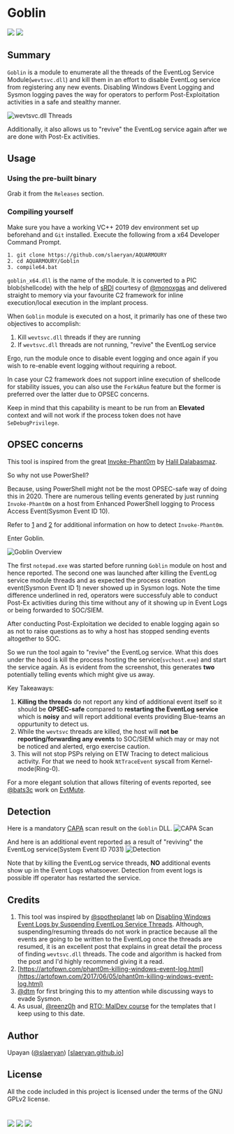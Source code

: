 # Goblin
[![](https://img.shields.io/badge/Category-Defense%20Evasion-E5A505?style=flat-square)]() [![](https://img.shields.io/badge/Language-C%20%2f%20C++%20%2f%20Python3-E5A505?style=flat-square)]()

## Summary
`Goblin` is a module to enumerate all the threads of the EventLog Service Module(`wevtsvc.dll`) and kill them in an effort to disable EventLog service from registering any new events. Disabling Windows Event Logging and Sysmon logging paves the way for operators to perform Post-Exploitation activities in a safe and stealthy manner.

![wevtsvc.dll Threads](https://github.com/slaeryan/AQUARMOURY/blob/master/Goblin/Screenshots/evtlog-threads.PNG "wevtsvc.dll Threads")

Additionally, it also allows us to "revive" the EventLog service again after we are done with Post-Ex activities.

## Usage
### Using the pre-built binary
Grab it from the `Releases` section.
### Compiling yourself
Make sure you have a working VC++ 2019 dev environment set up beforehand and `Git` installed. Execute the following from a x64 Developer Command Prompt.
```
1. git clone https://github.com/slaeryan/AQUARMOURY
2. cd AQUARMOURY/Goblin
3. compile64.bat
```

`goblin_x64.dll` is the name of the module. It is converted to a PIC blob(shellcode) with the help of [sRDI](https://github.com/monoxgas/sRDI) courtesy of [@monoxgas](https://twitter.com/monoxgas?lang=en) and delivered straight to memory via your favourite C2 framework for inline execution/local execution in the implant process.

When `Goblin` module is executed on a host, it primarily has one of these two objectives to accomplish:
1. Kill `wevtsvc.dll` threads if they are running
2. If `wevtsvc.dll` threads are not running, "revive" the EventLog service

Ergo, run the module once to disable event logging and once again if you wish to re-enable event logging without requiring a reboot.

In case your C2 framework does not support inline execution of shellcode for stability issues, you can also use the `Fork&Run` feature but the former is preferred over the latter due to OPSEC concerns.

Keep in mind that this capability is meant to be run from an **Elevated** context and will not work if the process token does not have `SeDebugPrivilege`.

## OPSEC concerns
This tool is inspired from the great [Invoke-Phant0m](https://github.com/hlldz/Invoke-Phant0m) by [Halil Dalabasmaz](https://twitter.com/hlldz).

So why not use PowerShell?

Because, using PowerShell might not be the most OPSEC-safe way of doing this in 2020. There are numerous telling events generated by just running `Invoke-Phant0m` on a host from Enhanced PowerShell logging to Process Access Event(Sysmon Event ID 10).

Refer to [1](https://twitter.com/inzlain/status/867172350457925632/photo/1) and [2](https://malwarenailed.blogspot.com/2017/10/update-to-hunting-mimikatz-using-sysmon.html) for additional information on how to detect `Invoke-Phant0m`.

Enter Goblin.

![Goblin Overview](https://github.com/slaeryan/AQUARMOURY/blob/master/Goblin/Screenshots/overview.PNG "Goblin Overview")

The first `notepad.exe` was started before running `Goblin` module on host and hence reported. The second one was launched after killing the EventLog service module threads and as expected the process creation event(Sysmon Event ID 1) never showed up in Sysmon logs. Note the time difference underlined in red, operators were successfuly able to conduct Post-Ex activities during this time without any of it showing up in Event Logs or being forwarded to SOC/SIEM.

After conducting Post-Exploitation we decided to enable logging again so as not to raise questions as to why a host has stopped sending events altogether to SOC.

So we run the tool again to "revive" the EventLog service. What this does under the hood is kill the process hosting the service(`svchost.exe`) and start the service again.
As is evident from the screenshot, this generates **two** potentially telling events which might give us away.

Key Takeaways:
1) **Killing the threads** do not report any kind of additional event itself so it should be **OPSEC-safe** compared to **restarting the EventLog service** which is **noisy** and will report additional events providing Blue-teams an oppurtunity to detect us.
2) While the `wevtsvc` threads are killed, the host will **not be reporting/forwarding any events** to SOC/SIEM which may or may not be noticed and alerted, ergo exercise caution.
3) This will not stop PSPs relying on ETW Tracing to detect malicious activity. For that we need to hook `NtTraceEvent` syscall from Kernel-mode(Ring-0).

For a more elegant solution that allows filtering of events reported, see [@bats3c](https://twitter.com/_batsec_) work on [EvtMute](https://github.com/bats3c/EvtMute).

## Detection
Here is a mandatory [CAPA](https://github.com/fireeye/capa) scan result on the `Goblin` DLL.
![CAPA Scan](https://github.com/slaeryan/AQUARMOURY/blob/master/Goblin/Screenshots/capa.PNG "CAPA Scan")

And here is an additional event reported as a result of "reviving" the EventLog service(System Event ID 7031)
![Detection](https://github.com/slaeryan/AQUARMOURY/blob/master/Goblin/Screenshots/detection.PNG "Detection")

Note that by killing the EventLog service threads, **NO** additional events show up in the Event Logs whatsoever. Detection from event logs is possible iff operator has restarted the service.

## Credits
1. This tool was inspired by [@spotheplanet](https://twitter.com/spotheplanet) lab on [Disabling Windows Event Logs by Suspending EventLog Service Threads](https://www.ired.team/offensive-security/defense-evasion/disabling-windows-event-logs-by-suspending-eventlog-service-threads). Although, suspending/resuming threads do not work in practice because all the events are going to be written to the EventLog once the threads are resumed, it is an excellent post that explains in great detail the process of finding `wevtsvc.dll` threads. The code and algorithm is hacked from the post and I'd highly recommend giving it a read.
2. [https://artofpwn.com/phant0m-killing-windows-event-log.html](https://artofpwn.com/2017/06/05/phant0m-killing-windows-event-log.html)
3. [@dtm](https://twitter.com/0x00dtm) for first bringing this to my attention while discussing ways to evade Sysmon.
4. As usual, [@reenz0h](https://twitter.com/Sektor7Net) and [RTO: MalDev course](https://institute.sektor7.net/red-team-operator-malware-development-essentials) for the templates that I keep using to this date.

## Author
Upayan ([@slaeryan](https://twitter.com/slaeryan)) [[slaeryan.github.io](https://slaeryan.github.io)]

## License
All the code included in this project is licensed under the terms of the GNU GPLv2 license.

#

[![](https://img.shields.io/badge/slaeryan.github.io-E5A505?style=flat-square)](https://slaeryan.github.io) [![](https://img.shields.io/badge/twitter-@slaeryan-00aced?style=flat-square&logo=twitter&logoColor=white)](https://twitter.com/slaeryan) [![](https://img.shields.io/badge/linkedin-@UpayanSaha-0084b4?style=flat-square&logo=linkedin&logoColor=white)](https://www.linkedin.com/in/upayan-saha-404881192/)
